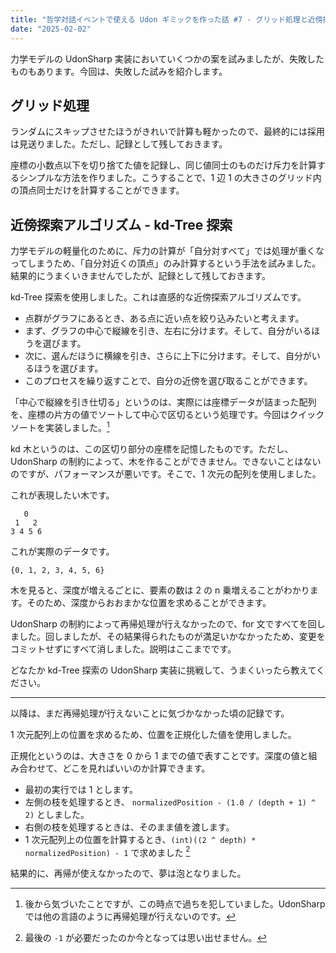 ```yaml
---
title: "哲学対話イベントで使える Udon ギミックを作った話 #7 - グリッド処理と近傍探索"
date: "2025-02-02"
---
```


力学モデルの UdonSharp 実装においていくつかの案を試みましたが、失敗したものもあります。今回は、失敗した試みを紹介します。

## グリッド処理

ランダムにスキップさせたほうがきれいで計算も軽かったので、最終的には採用は見送りました。ただし、記録として残しておきます。

座標の小数点以下を切り捨てた値を記録し、同じ値同士のものだけ斥力を計算するシンプルな方法を作りました。こうすることで、1 辺 1 の大きさのグリッド内の頂点同士だけを計算することができます。

## 近傍探索アルゴリズム - kd-Tree 探索

力学モデルの軽量化のために、斥力の計算が「自分対すべて」では処理が重くなってしまうため、「自分対近くの頂点」のみ計算するという手法を試みました。結果的にうまくいきませんでしたが、記録として残しておきます。

kd-Tree 探索を使用しました。これは直感的な近傍探索アルゴリズムです。

- 点群がグラフにあるとき、ある点に近い点を絞り込みたいと考えます。
- まず、グラフの中心で縦線を引き、左右に分けます。そして、自分がいるほうを選びます。
- 次に、選んだほうに横線を引き、さらに上下に分けます。そして、自分がいるほうを選びます。
- このプロセスを繰り返すことで、自分の近傍を選び取ることができます。

「中心で縦線を引き仕切る」というのは、実際には座標データが詰まった配列を、座標の片方の値でソートして中心で区切るという処理です。今回はクイックソートを実装しました。[^1]

[^1]: 後から気づいたことですが、この時点で過ちを犯していました。UdonSharp では他の言語のように再帰処理が行えないのです。

kd 木というのは、この区切り部分の座標を記憶したものです。ただし、UdonSharp の制約によって、木を作ることができません。できないことはないのですが、パフォーマンスが悪いです。そこで、1 次元の配列を使用しました。

これが表現したい木です。

```
   0
 1   2
3 4 5 6
```

これが実際のデータです。

```
{0, 1, 2, 3, 4, 5, 6}
```

木を見ると、深度が増えるごとに、要素の数は 2 の n 乗増えることがわかります。そのため、深度からおおまかな位置を求めることができます。

UdonSharp の制約によって再帰処理が行えなかったので、for 文ですべてを回しました。回しましたが、その結果得られたものが満足いかなかったため、変更をコミットせずにすべて消しました。説明はここまでです。

どなたか kd-Tree 探索の UdonSharp 実装に挑戦して、うまくいったら教えてください。

---

以降は、まだ再帰処理が行えないことに気づかなかった頃の記録です。

1 次元配列上の位置を求めるため、位置を正規化した値を使用しました。

正規化というのは、大きさを 0 から 1 までの値で表すことです。深度の値と組み合わせて、どこを見ればいいのか計算できます。

- 最初の実行では 1 とします。
- 左側の枝を処理するとき、 `normalizedPosition - (1.0 / (depth + 1) ^ 2)` としました。
- 右側の枝を処理するときは、そのまま値を渡します。
- 1 次元配列上の位置を計算するとき、`(int)((2 ^ depth) * normalizedPosition) - 1` で求めました [^2]

[^2]: 最後の `-1` が必要だったのか今となっては思い出せません。

結果的に、再帰が使えなかったので、夢は泡となりました。

